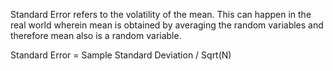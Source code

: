 Standard Error refers to the volatility of the mean. This can happen in the real world wherein mean is obtained by averaging the random variables and therefore mean also is a random variable.

Standard Error = Sample Standard Deviation / Sqrt(N)